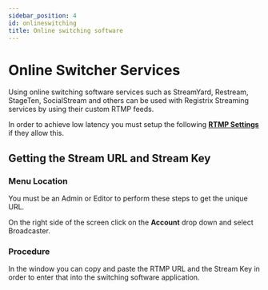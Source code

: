 ```yaml
---
sidebar_position: 4
id: onlineswitching
title: Online switching software
---
```


# Online Switcher Services

Using online switching software services such as StreamYard, Restream, StageTen, SocialStream and others can be used with Registrix Streaming services by using their custom RTMP feeds.

In order to achieve low latency you must setup the following **[RTMP Settings](/faqs/encoder/setting-rtmp-ivs/)** if they allow this.


## Getting the Stream URL and Stream Key

### Menu Location

You must be an Admin or Editor to perform these steps to get the unique URL.

On the right side of the screen click on the **Account** drop down and select Broadcaster.


### Procedure

In the window you can copy and paste the RTMP URL and the Stream Key in order to enter that into the switching software application.
